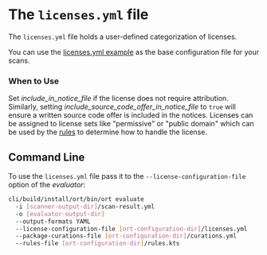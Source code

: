 # The `licenses.yml` file

The `licenses.yml` file holds a user-defined categorization of licenses.

You can use the [licenses.yml example](../examples/licenses.yml) as the base configuration file for your scans.

### When to Use

Set *include\_in_notice_file* if the license does not require attribution. Similarly, setting
*include_source_code_offer_in_notice_file* to `true` will ensure a written source code offer is included in the notices.
Licenses can be assigned to license sets like "permissive" or "public domain" which can be used by the
[rules](file-rules-kts.md) to determine how to handle the license.

## Command Line

To use the `licenses.yml` file pass it to the `--license-configuration-file` option of the _evaluator_:

```bash
cli/build/install/ort/bin/ort evaluate
  -i [scanner-output-dir]/scan-result.yml
  -o [evaluator-output-dir]
  --output-formats YAML
  --license-configuration-file [ort-configuration-dir]/licenses.yml
  --package-curations-file [ort-configuration-dir]/curations.yml
  --rules-file [ort-configuration-dir]/rules.kts
```
